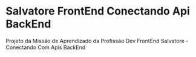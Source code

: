 # Salvatore FrontEnd Conectando Api BackEnd
Projeto da Missão de Aprendizado da Profissão Dev FrontEnd Salvatore - Conectando Com Apis BackEnd
